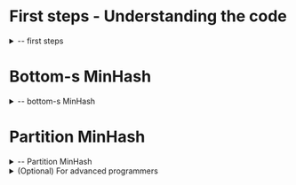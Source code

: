 
# First steps - Understanding the code
<details>
<summary>-- first steps</summary>

For this practical session everything that is not directly related to the sketches is already coded.
This repository code contains all the primitive to enumerate kmers from fasta files, to select one type of sketch for comparison and to compare sequences using Jaccard index.
You work during this session will be to complete the code of the different types of sketches.
Each sketch type is a class in Python that is present in the `compare.sketches` module.
A fake sketch (file all_kmers.py) that keeps all the kmers to compute the Jaccard index is already coded.
All the other classes in the `compare.sketches` module will be completed along this practical session.

In the following sections you find some fasta files to test the sketches comparison on them.
Viruses can be used for small tests. All the sketches should easily scale on bacteria but depending on your implementation some of them could struggle on the large eukaryote files.

## Datasets

Viruses:

* https://www.ncbi.nlm.nih.gov/nuccore/NC_045512.2?report=fasta
* https://www.ncbi.nlm.nih.gov/nuccore/NC_006577.2?report=fasta
* https://www.ncbi.nlm.nih.gov/nuccore/MZ009823.1?report=fasta
* https://www.ncbi.nlm.nih.gov/nuccore/OM371884.1?report=fasta

Bacteria:

* https://www.ncbi.nlm.nih.gov/nuccore/NZ_CP050202.1?report=fasta
* https://www.ncbi.nlm.nih.gov/nuccore/NZ_CP050205.1?report=fasta
* https://www.ncbi.nlm.nih.gov/nuccore/NZ_CP050201.1?report=fasta
* https://www.ncbi.nlm.nih.gov/nuccore/NZ_CP050214.1?report=fasta
* https://www.ncbi.nlm.nih.gov/nuccore/NZ_CP050218.1?report=fasta
* https://www.ncbi.nlm.nih.gov/nuccore/NZ_CP050208.1?report=fasta
* https://www.ncbi.nlm.nih.gov/nuccore/NZ_CP050211.1?report=fasta
* https://www.ncbi.nlm.nih.gov/nuccore/NZ_VCKP01000001.1?report=fasta

Eukaryotes:

* https://ftp.ncbi.nlm.nih.gov/genomes/all/GCF/000/002/985/GCF_000002985.6_WBcel235/GCF_000002985.6_WBcel235_genomic.fna.gz
* https://ftp.ncbi.nlm.nih.gov/genomes/all/GCF/000/001/735/GCF_000001735.4_TAIR10.1/GCF_000001735.4_TAIR10.1_genomic.fna.gz
* https://ftp.ncbi.nlm.nih.gov/genomes/all/GCF/010/183/535/GCF_010183535.1_CRPX506/GCF_010183535.1_CRPX506_genomic.fna.gz


The following command lines can be used for comparison.
For the first test you can use `--sketch-type all` on viruses, this will compute the Jaccard index using all the kmers from the sequences.

## Command lines

From the root directory of the project:
* Comparison of 2 genomes
```bash
    python3 -m compare --comparison-mode pair -k <kmer_size> --sketch-type <sketch_type:{all,smin,buckets,hyper}> <file1.fasta> <file2.fasta>
```
* All vs all genomes
```bash
    python3 -m compare --comparison-mode set -k <kmer_size> --sketch-type <sketch_type:{all,smin,buckets,hyper}> <directory>
```


## Code inspection

Let's open the code.
The main that is called for our session is in the compare module and is called `__main__.py` (this naming is mandatory to trigger the module loading on `python3 -m` command).
The important code is after the comment with dashed lines.
The first step load the selected sketch for each file that will be compared.
Then pair by pair the sketches are computing the Jaccard index.

If you open the KmerStreamer class (in compare/utils/kmers.py) you can notice the usage of the keyword yield in the stream method.
This allow the streaming of the kmers in a for loop without holding all of them at the same time in memory.

In the AllKmer fake sketch the "algorithm" is implemented in the `add_kmers` function.
This is this function that you will implement in the other sketch classes.
You can also notice that the Jaccard computation function is not present here but in the mother class Sketch as it will always be the same function.
This Jaccard function rely on the fact that the sketches are holding their kmers in a frozenset.
So, whatever your implementation are, at the end, all the sketch kmers must be in a frozenset in the `self.kmers` property of the sketch object.


## First step - Adding the hash function

As you can see in the kmer streaming function, there is no hashing of the value.
So, right now, this is the alphabetic encoding that is returned by the streamer.

Exercises:
* Can you use the xorshift64 function present in `compare/utils/xorshift.py` to hash the kmer in the streamer ?
* Can you modify the streamer constructor in such a way that the flag `--xorshift` of the command line activate the hashing ? (without the flag the current behavior should remain).

## Comparing the implementations

It exists many ways of measuring the time/memory usage for a given piece of software.
Here we will focus on simple metrics that are global time and global memory.
By using the `/usr/bin/time -v` as prefix of your command, you will be able to measure the "Elapsed time" and the "Maximum resident set size" which are respectively time and memory that you want to measure.

Exercise:
* Compare the time and memory usages on the same pair of fasta activating/deactivating the hash function.

</details>

# Bottom-s MinHash

<details>
<summary>-- bottom-s MinHash</summary>

In the bottom-s sketch we only want to keep s kmers.
One strategy could be to load all the kmers, sort the list and only keep the s at the beginning of that list.
Except that the list cost in memory k times the size of the input sequence.
So it rapidly become impractical to load all the kmers.
Here we want to only keep s kmers in memory at a time.

## First strategy - remember the max of the bottom

The strategy can be: For each new kmer visited during the enumeration, compare it with the largest kmer stored in the sketch.
If it is smaller than the maximum value of the sketch, then remove the max and add the current kmer.

Exercises:
* Implement the add_kmers of the `Smallers` sketch class.
* On small datasets, compare the real Jaccard index with the approximate Jaccard given by this sketch implementation. What is the influence of the sketch size ?
* Does the xorshift activation/deactivation changes the results ?

<details>
<summary>(optional) Intermediate difficulty exercises</summary>

* What is the complexity of the strategy (regarding s, the size of the sketch, k, the size of the kmers and n the size of the sequence) ?

</details>


<details>
<summary>(optional) Intermediate difficulty - second implementation using heapq</summary>

## Second strategy - order the bottom values

Looking for max value can be expensive on large sketches.
We would like to store the kmers in such a way that the largest element is always known, it can be extracted in constant time and new elements can be inserted very quickly.
The Heap Queue is a datastructure that has exactly these properties and the heapq library from python already implement everything we need for improving our sketch.

Exercises:
* Use the heapq python library to speedup the creation of the bottom-s sketch.
* Compare the exec time with the previous implementation.
* Did the Jaccard index estimation changed and why ?

</details>

</details>

# Partition MinHash

<details>
<summary>-- Partition MinHash</summary>

In this section we will implement the partitions MinHash sketch.
The idea behind it is to make the s values from the sketch independent from each other such as no ordering is needed for sketch comparison.
So, a p-sketch (partition sketch), is composed of s partitions.
When we compute the hash value of kmer we then want to always assign it to the same partition.
For that we can use the modulus operation.

So, a full computation for a kmer contains these steps:
* Compute the hash of a kmer
* Get the partition index for that value
* Compare the kmer present in that partition with the current kmer and only keep the smaller one.

Exercises:
* Implement the partition sketch
* Is it faster or slower than the previous sketch comparison ? Is there a memory difference ?
* Is it closer than the previous sketch from the real Jaccard value ?

<details>
<summary>(optional) Intermediate difficulty exercises</summary>

* What is the complexity of the strategy (regarding s, the size of the sketch, k, the size of the kmers and n the size of the sequence) ?

</details>


</details>


<details>
<summary>(Optional) For advanced programmers</summary>

# HyperMinHash

<details>
<summary>-- HyperMinHash</summary>

In the different sketches we select a certain number of hash values because they are smaller than others.
This selection process have a direct consequence: the binary representation of the integers have a lot of lading 0s.
It means that the information is mostly contained in the lower part of the integer and the leading bits are mostly useless.
So, we can change the way we represent the 64-bits integer of our hash to take advantage of that property.
As described in the course, we can encode the position of the first 1 in the integer and complete with some lower bits of the original integer (cf figure).
For large set of kmers we can expect to encode the 64 bits hash values in 16 bits integer with a limited loss of information along the compression.

![alt text](https://github.com/yoann-dufresne/JC2BIMMM_sketches/blob/main/HyperMin.png?raw=true)

Python is a language where the integer have arbitrary large integer values.
All the encoding is completely hidden under the hood of the language.
To be able to create list of controlled size integer we need to use libraries.
For lists of 16 bits integer we can use the array module with "unsigned short" integers: https://docs.python.org/3/library/array.html

Exercises:
* Implement the `add_kmers` of the Hypermin sketch class.
* The set operations are not defined on the datastructure. Redefine the `jaccard` function in the class to fit with the array representation of the sketch.
* How the results change on a sketch with the same number of hash value than the partition sketch ?
* Same question but with the same memory usage ?

* __Super-Bonus__: How can we take advantage of the partitionning technic to even save more space ? Hint: Ask Victor Levallois about his last paper :)


</details>
</details>
